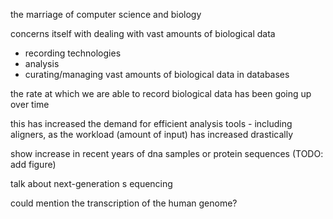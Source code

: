 

the marriage of computer science and biology

concerns itself with dealing with vast amounts of biological data
- recording technologies
- analysis
- curating/managing vast amounts of biological data in databases

the rate at which we are able to record biological data has been going up over time

this has increased the demand for efficient analysis tools - including aligners, as the workload (amount of input) has increased drastically

show increase in recent years of dna samples or protein sequences (TODO: add figure)

talk about next-generation s equencing

could mention the transcription of the human genome?

